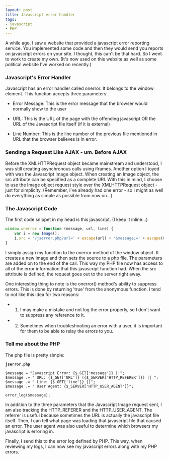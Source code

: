 ```yaml
---
layout: post
title: Javascript error handler
tags:
- javascript
- PHP
---
```


A while ago, I saw a website that provided a javascript error reporting service.  You implemented some code and then they would send you reports on javascript errors on your site.  I thought, this can't be that hard.  So I went to work to create my own.  (It's now used on this website as well as some political website I've worked on recently.)

### Javascript's Error Handler

Javascript has an error handler called onerror.  It belongs to the window element.  This function accepts three parameters:

  * Error Message: This is the error message that the browser would normally show to the user

  * URL: This is the URL of the page with the offending javascript OR the URL of the Javascript file itself (if it is external)

  * Line Number: This is the line number of the previous file mentioned in URL that the browser believes is in error.

### Sending a Request Like AJAX - um. Before AJAX

Before the XMLHTTPRequest object became mainstream and understood, I was still creating asynchronous calls using iframes.  Another option I toyed with was the Javascript Image object.  When creating an Image object, the src attribute can be specified as a complete URI.  With this in mind, I choose to use the Image object request style over the XMLHTTPRequest object - just for simplicity. (Remember, I've already had one error - so I might as well do everything as simple as possible from now on...)

### The Javascript Code

The first code snippet in my head is this javascript.  (I keep it inline...)

```javascript
window.onerror = function (message, url, line) {
    var i = new Image();
    i.src = '/jserror.php?url=' + escape(url) + '&message;=' + escape(message) + '&line;=' + line;
}
```

I simply assign my function to the onerror method of the window object.  It creates a new image and then sets the source to a php file.  The parameters are added on to the end of the call.  This way my PHP file now has access to all of the error information that this javascript function had.  When the src attribute is defined, the request goes out to the server right away.

One interesting thing to note is the onerror() method's ability to suppress errors.  This is done by returning 'true' from the anonymous function.  I tend to not like this idea for two reasons:

  * 1) I may make a mistake and not log the error properly, so I don't want to suppress any reference to it.

  * 2) Sometimes when troubleshooting an error with a user, it is important for them to be able to relay the errors to you.

### Tell me about the PHP

The php file is pretty simple:

**`jserror.php`**
```php?start_inline=1    
$message = "Javascript Error: {$_GET['message']} ||";
$message .= " URL: {$_GET['URL']} ({$_SERVER['HTTP_REFERER']}) || ";
$message .= " Line: {$_GET['line']} ||";
$message .= " User Agent: {$_SERVER['HTTP_USER_AGENT']}";

error_log($message);
```

In addition to the three parameters that the Javascript Image request sent, I am also tracking the HTTP_REFERER and the HTTP_USER_AGENT.  The referrer is useful because sometimes the URL is actually the javascript file itself.  Then, I can tell what page was loading that javascript file that caused an error.  The user agent was also useful to determine which browsers my javascript is erroring in.

Finally, I send this to the error log defined by PHP.  This way, when reviewing my logs, I can now see my javascript errors along with my PHP errors.
